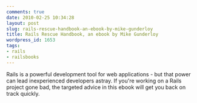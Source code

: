 ```yaml
---
comments: true
date: 2010-02-25 10:34:28
layout: post
slug: rails-rescue-handbook-an-ebook-by-mike-gunderloy
title: Rails Rescue Handbook, an ebook by Mike Gunderloy
wordpress_id: 1653
tags:
- rails
- railsbooks
---
```


Rails is a powerful development tool for web applications - but that power can lead inexperienced developers astray. If you're working on a Rails project gone bad, the targeted advice in this ebook will get you back on track quickly.
